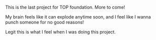 This is the last project for TOP foundation. More to come!

My brain feels like it can explode anytime soon, and I feel like I wanna punch someone for no good reasons! 

Legit this is what I feel when I was doing this project.
